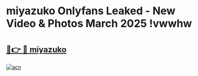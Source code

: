 # miyazuko Onlyfans Leaked - New Video & Photos March 2025 !vwwhw

# <h2><a href="https://otdp9b.iuczelnia.edu.pl?title=miyazuko&ref=vwwhw">🔗👉 🔴 miyazuko</a></h2>

[![acn](https://github.com/user-attachments/assets/0f9c940e-d8b0-45ae-aac7-cd30a18b3e1c)](https://otdp9b.iuczelnia.edu.pl?title=miyazuko&ref=vwwhw)

